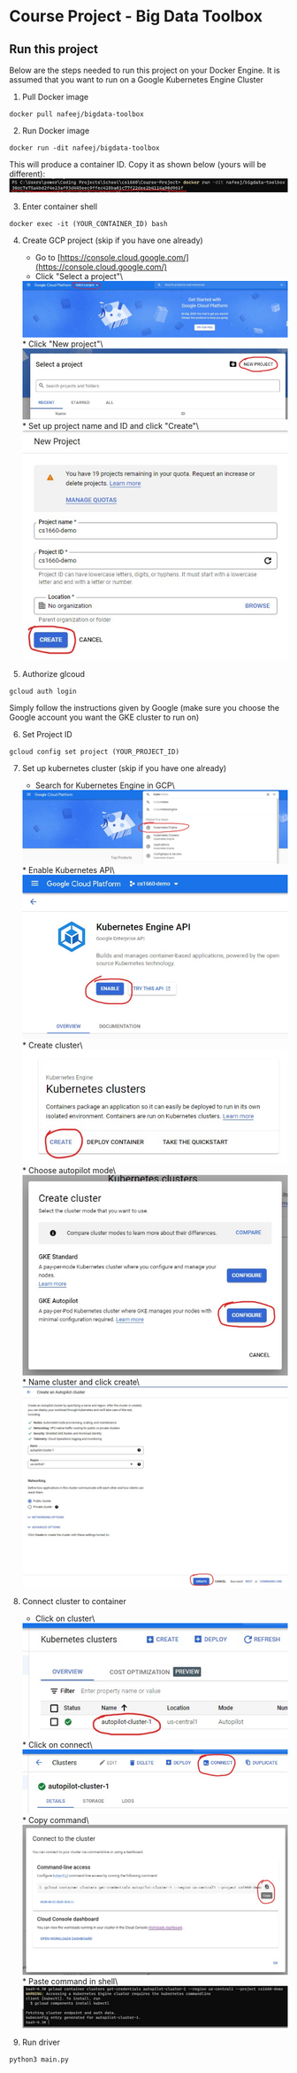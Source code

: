 # Course Project - Big Data Toolbox

## Run this project
Below are the steps needed to run this project on your Docker Engine. It is assumed that you want to run on a Google Kubernetes Engine Cluster

1. Pull Docker image
```
docker pull nafeej/bigdata-toolbox
```

2. Run Docker image
```
docker run -dit nafeej/bigdata-toolbox
```
This will produce a container ID. Copy it as shown below (yours will be different):\
<img src="docker_run.jpg">

3. Enter container shell
```
docker exec -it (YOUR_CONTAINER_ID) bash
```

4. Create GCP project (skip if you have one already)
    * Go to [https://console.cloud.google.com/](https://console.cloud.google.com/)
    * Click "Select a project"\
    <img src="select_project.jpg">
    * Click "New project"\
    <img src="new_project.jpg">
    * Set up project name and ID and click "Create"\
    <img src="create_project.jpg">

5. Authorize glcoud
```
gcloud auth login
```
Simply follow the instructions given by Google (make sure you choose the Google account you want the GKE cluster to run on)

6. Set Project ID
```
gcloud config set project (YOUR_PROJECT_ID)
```

7. Set up kubernetes cluster (skip if you have one already)
    * Search for Kubernetes Engine in GCP\
    <img src="kube_search.jpg">
    * Enable Kubernetes API\
    <img src="kube_enable.jpg">
    * Create cluster\
    <img src="kube_create.jpg">
    * Choose autopilot mode\
    <img src="kube_mode.jpg">
    * Name cluster and click create\
    <img src="kube_create2.jpg">

8. Connect cluster to container
    * Click on cluster\
    <img src="cluster_click.jpg">
    * Click on connect\
    <img src="cluster_connect.jpg">
    * Copy command\
    <img src="cluster_copy.jpg">
    * Paste command in shell\
    <img src="cluster_paste.jpg">

9. Run driver
```
python3 main.py
```